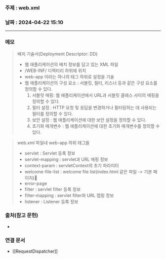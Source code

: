 ### 주제 : web.xml

### 날짜 : 2024-04-22 15:10
----
### 메모
> 배치 기술서(Deployment Descriptor: DD)
> 	- 웹 애플리케이션의 배치 정보를 담고 있는 XML 파일
> 	- /WEB-INF/ 디렉터리 하위에 위치
> 	- web-app 이라는 하나의 태그 하위로 설정을 기술
> 	- 웹 애플리케이션의 구성 요소 : 서블릿, 필터, 리스너 등과 같은 구성 요소를 정의할 수 있다.
> 		1. 서블릿 매핑: 웹 애플리케이션에서 URL과 서블릿 클래스 사이의 매핑을 정의할 수 있다.
> 		2. 필터 설정 : HTTP 요청 및 응답을 변경하거나 필터링하는 데 사용되는 필터를 정의할 수 있다.
> 		3. 보안 설정 : 웹 애플리케이션에 대한 보안 설정을 정의할 수 있다.
> 		4. 초기화 매개변수 : 웹 애플리케이션에 대한 초기화 매개변수를 정의할 수 있다.

> web.xml 파일내 web-app 하위 태그들
> 	- servlet : Servlet 등록 정보
> 	- servlet-mapping : servlet과 URL 매핑 정보
> 	- context-param : servletContext의 초기 파라미터
> 	- welcome-file-list : welcome file list(index.html 같은 파일 -> 기본 페이지)
> 	- error-page
> 	- filter : servlet filter 등록 정보
> 	- filter-mapping : servlet filter와 URL 맵핑 정보
> 	- listener : Listener 등록 정보

### 출처(참고 문헌)
-

### 연결 문서
- [[RequestDispatcher]]

